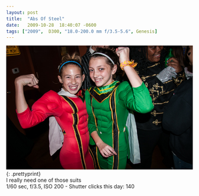 ```yaml
---
layout: post
title:  "Abs Of Steel"
date:   2009-10-28  18:40:07 -0600
tags: ["2009",  D300, "18.0-200.0 mm f/3.5-5.6", Genesis]
---
```

![:title](/images/2009/2009_1028_DSC3041.jpg)
{: .prettyprint}  
I really need one of those suits  
1/60 sec, f/3.5, ISO 200 - Shutter clicks this day: 140